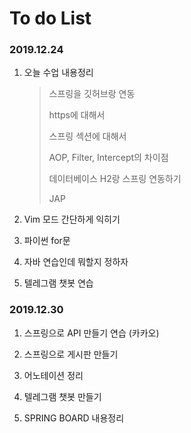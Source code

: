 # To do List



### 2019.12.24

1. 오늘 수업 내용정리 

   > 스프링을 깃허브랑 연동
   >
   > https에 대해서
   >
   > 스프링 섹션에 대해서
   >
   > AOP, Filter, Intercept의 차이점
   >
   > 데이터베이스 H2랑 스프링 연동하기
   >
   > JAP

2. Vim 모드 간단하게 익히기

3. 파이썬 for문

4. 자바 연습인데 뭐할지 정하자

5. 텔레그램 챗봇 연습





### 2019.12.30 

1.  스프링으로  API 만들기 연습 (카카오)
2.  스프링으로 게시판 만들기 
3.  어노테이션 정리 
4.  텔레그램 챗봇 만들기

5. SPRING BOARD  내용정리



